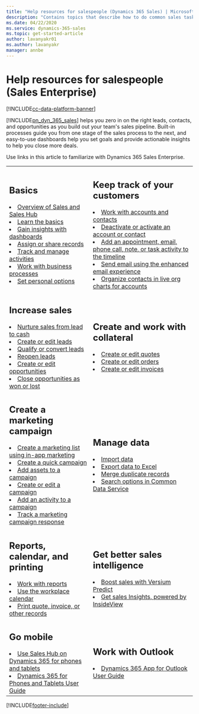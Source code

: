```yaml
---
title: "Help resources for salespeople (Dynamics 365 Sales) | MicrosoftDocs"
description: "Contains topics that describe how to do common sales tasks in Dynamics 365 Sales"
ms.date: 04/22/2020
ms.service: dynamics-365-sales
ms.topic: get-started-article
author: lavanyakr01
ms.author: lavanyakr
manager: annbe
---
```


# Help resources for salespeople (Sales Enterprise)

[!INCLUDE[cc-data-platform-banner](../includes/cc-data-platform-banner.md)]

[!INCLUDE[pn_dyn_365_sales](../includes/pn-dyn-365-sales.md)] helps you zero in on the right leads, contacts, and opportunities as you build out your team's sales pipeline. Built-in processes guide you from one stage of the sales process to the next, and  easy-to-use dashboards help you set goals and provide actionable insights to help you close more deals.  

Use links in this article to familiarize with Dynamics 365 Sales Enterprise.
  
<table>

<tr><td>

<h2>Basics</h2>

<li><a href="overview.md" data-raw-source="[Overview of Sales and Sales Hub](overview.md)">Overview of Sales and Sales Hub</a></li>
<li><a href="user-guide-learn-basics.md" data-raw-source="[Learn the basics](user-guide-learn-basics.md)">Learn the basics</a></li>
<li><a href="dashboards.md" data-raw-source="[Gain insights with dashboards](dashboards.md)">Gain insights with dashboards</a></li>
<li><a href="/powerapps/user/assign-or-share-records" data-raw-source="[Assign or share records](/powerapps/user/assign-or-share-records)">Assign or share records</a></li>
<li><a href="manage-activities.md" data-raw-source="[Track and manage activities](manage-activities.md)">Track and manage activities  </a></li>
<li><a href="/powerapps/user/work-with-business-processes" data-raw-source="[Work with business processes](/powerapps/user/work-with-business-processes)">Work with business processes</a></li>
<li><a href="/powerapps/user/set-personal-options" data-raw-source="[Set personal options?](/powerapps/user/set-personal-options)">Set personal options</a></li>

</td><td>

<h2>Keep track of your customers</h2>

<li><a href="../basics/accounts-contacts.md" data-raw-source="[Work with accounts and contacts](../basics/accounts-contacts.md)">Work with accounts and contacts</a></li>
<li><a href="/powerapps/user/deactivate-activate-account-contact" data-raw-source="[Deactivate or activate an account or contact](/powerapps/user/deactivate-activate-account-contact)">Deactivate or activate an account or contact</a></li>
<li><a href="/powerapps/user/add-activities" data-raw-source="[Add an appointment, email, phone call, note, or task activity to the timeline](/powerapps/user/add-activities)">Add an appointment, email, phone call, note, or task activity to the timeline</a></li>
<li><a href="/powerapps/user/enhanced-email" data-raw-source="[Send email using the enhanced email experience](/powerapps/user/enhanced-email)">Send email using the enhanced email experience</a></li>
<li><a href="live-org-chart.md" data-raw-source="[Organize contacts in live org charts for accounts](live-org-chart.md)">Organize contacts in live org charts for accounts</a></li>

</td></tr>

<tr><td>
<h2>Increase sales</h2>

<li><a href="nurture-sales-from-lead-order-sales.md" data-raw-source="[Nurture sales from lead to cash](nurture-sales-from-lead-order-sales.md)">Nurture sales from lead to cash</a></li>
<li><a href="create-edit-lead-sales.md" data-raw-source="[Create or edit leads](create-edit-lead-sales.md)">Create or edit leads</a></li>
<li><a href="qualify-lead-convert-opportunity-sales.md" data-raw-source="[Qualify or convert leads](qualify-lead-convert-opportunity-sales.md)">Qualify or convert leads</a></li>
<li><a href="../sales-enterprise/re-open-lead-sales.md" data-raw-source="[Reopen leads](../sales-enterprise/re-open-lead-sales.md)">Reopen leads</a></li>
<li><a href="create-edit-opportunity-sales.md" data-raw-source="[Create or edit opportunities](create-edit-opportunity-sales.md)">Create or edit opportunities</a></li>
<li><a href="../sales-enterprise/close-opportunity-won-lost-sales.md" data-raw-source="[Close opportunities as won or lost](../sales-enterprise/close-opportunity-won-lost-sales.md)">Close opportunities as won or lost</a></li>


</td><td>

<h2>Create and work with collateral</h2>

<li><a href="create-edit-quote-sales.md" data-raw-source="[Create or edit quotes](create-edit-quote-sales.md)">Create or edit quotes</a></li>
<li><a href="create-edit-order-sales.md" data-raw-source="[Create or edit orders ](create-edit-order-sales.md)">Create or edit orders </a></li>
<li><a href="create-edit-invoice-sales.md" data-raw-source="[Create or edit invoices](create-edit-invoice-sales.md)">Create or edit invoices</a></li>


</td></tr>

<tr><td>
<h2>Create a marketing campaign </h2>

   
<li><a href="../sales-enterprise/create-marketing-list-using-app-marketing-sales.md" data-raw-source="[Create a marketing list using in-app marketing](../sales-enterprise/create-marketing-list-using-app-marketing-sales.md)"> Create a marketing list using in-app marketing</a></li>
<li><a href="create-quick-campaign-using-app-marketing-sales.md" data-raw-source="[Create a quick campaign](create-quick-campaign-using-app-marketing-sales.md)">Create a quick campaign</a></li>
<li><a href="add-marketing-list-sales-literature-product-campaign-using-app-marketing-sales.md" data-raw-source="[Add assets to a campaign](add-marketing-list-sales-literature-product-campaign-using-app-marketing-sales.md)">Add assets to a campaign</a></li>
<li><a href="create-edit-campaign-using-app-marketing-sales.md" data-raw-source="[Create or edit a campaign](create-edit-campaign-using-app-marketing-sales.md)">Create or edit a campaign</a></li>
<li><a href="add-activity-campaign-using-app-marketing-sales.md" data-raw-source="[Add an activity to a campaign](add-activity-campaign-using-app-marketing-sales.md)">Add an activity to a campaign</a></li>
<li><a href="track-marketing-campaign-response-using-app-marketing-sales.md" data-raw-source="[Track a marketing campaign response](track-marketing-campaign-response-using-app-marketing-sales.md)">Track a marketing campaign response</a></li>
</td>

<td>
<h2>Manage data</h2>

<li><a href="/powerapps/user/import-data" data-raw-source="[Import data](/powerapps/user/import-data)">Import data</a></li>
<li><a href="/powerapps/user/export-data-excel" data-raw-source="[Export data to Excel](/powerapps/user/export-data-excel)">Export data to Excel</a></li>
<li><a href="/powerapps/user/merge-duplicate-records" data-raw-source="[Merge duplicate records](/powerapps/user/merge-duplicate-records)">Merge duplicate records</a></li>
<li><a href="/powerapps/user/search" data-raw-source="[Search options in Common Data Service](/powerapps/user/search)">Search options in Common Data Service</a></li>


</td></tr>

<tr><td>
<h2>Reports, calendar, and printing</h2>

<li><a href="/powerapps/user/work-with-reports" data-raw-source="[Work with reports](/powerapps/user/work-with-reports)">Work with reports</a></li>
<li><a href="../basics/workplace-calendar.md" data-raw-source="[Use the workplace calendar](../basics/workplace-calendar.md)">Use the workplace calendar</a></li>
<li><a href="print-records.md" data-raw-source="[Print quote, invoice, or other records](print-records.md)">Print quote, invoice, or other records</a></li>

</td>
<td>
<h2>Get better sales intelligence</h2>

<li><a href="../versium-predict/versium-predict.md" data-raw-source="[Boost sales with Versium Predict](../versium-predict/versium-predict.md)">Boost sales with Versium Predict</a></li>
<li><a href="../insights-insideview/insights-powered-by-insideview.md" data-raw-source="[Get sales Insights, powered by InsideView](../insights-insideview/insights-powered-by-insideview.md)">Get sales Insights, powered by InsideView</a></li>

</td>
</tr>

<tr><td>
<h2>Go mobile</h2>

<li><a href="use-sales-hub-on-dynamics-365-mobile.md" data-raw-source="[Use Sales Hub on Dynamics 365 for phones and tablets](use-sales-hub-on-dynamics-365-mobile.md)">Use Sales Hub on Dynamics 365 for phones and tablets</a></li>
<li><a href="../mobile-app/dynamics-365-phones-tablets-users-guide.md" data-raw-source="[Dynamics 365 for Phones and Tablets User Guide](../mobile-app/dynamics-365-phones-tablets-users-guide.md)">Dynamics 365 for Phones and Tablets User Guide</a></li>

</td>
<td>
<h2>Work with Outlook</h2>
<li><a href="../outlook-app/dynamics-365-app-outlook-user-s-guide.md" data-raw-source="[Dynamics 365 App for Outlook User Guide](../outlook-app/dynamics-365-app-outlook-user-s-guide.md)">Dynamics 365 App for Outlook User Guide</a></li>


</td>
</tr>

</table>


[!INCLUDE[footer-include](../includes/footer-banner.md)]
